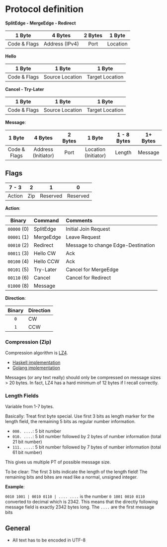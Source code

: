 # Protocol definition

**SplitEdge - MergeEdge - Redirect**

| 1 Byte       | 4 Bytes              | 2 Bytes  | 1 Byte            |
| :----------: | :------------------: | :------: | :---------------: |
| Code & Flags | Address (IPv4)       | Port     | Location          |

**Hello**

| 1 Byte       | 1 Byte            | 1 Byte            |
| :----------: | :---------------: | :---------------: |
| Code & Flags | Source Location   | Target Location   |


**Cancel - Try-Later**

| 1 Byte       | 1 Byte            | 1 Byte            |
| :----------: | :---------------: | :---------------: |
| Code & Flags | Source Location   | Target Location   |

**Message**:

| 1 Byte       | 4 Bytes            | 2 Bytes   | 1 Byte               | 1 - 8 Bytes | 1+ Bytes   |
| :----------: | :----------------: | :-------: | :------------------: | :---------: | :--------: |
| Code & Flags | Address (Initiator)| Port      | Location (Initiator) | Length      | Message    |


## Flags
| 7 - 3  | 2   | 1        | 0        |
| :----: | :-: | :------: | :------: |
| Action | Zip | Reserved | Reserved |


**Action**:

| Binary     | Command   | Comments                           |
| :---:      | :---      | :---                               |
| `00000` (0) | SplitEdge | Initial Join Request               |
| `00001` (1) | MergeEdge | Leave Request                      |
| `00010` (2) | Redirect  | Message to change Edge-Destination |
| `00011` (3) | Hello CW  | Ack                                |
| `00100` (4) | Hello CCW | Ack                                |
| `00101` (5) | Try-Later | Cancel for MergeEdge               |
| `00110` (6) | Cancel    | Cancel for Redirect                |
| `01000` (8) | Message   |                                    |

**Direction**:

| Binary  | Direction |
| :---:   | :---      |
| `0`     | CW        |
| `1`     | CCW       |


### Compression (Zip)
Compression algorithm is [LZ4](https://code.google.com/p/lz4/).
- [Haskell implementation](http://hackage.haskell.org/package/lz4-0.2.2)
- [Golang implementation](https://github.com/salviati/go-lz4)

Messages (or any text really) should only be compressed on message sizes > 20
bytes.  In fact, LZ4 has a hard minimum of 12 bytes if I recall correctly.

### Length Fields
Variable from 1-7 bytes.

Basically: Treat  first byte special. Use first 3 bits as length marker for the
length field, the remaining 5 bits as regular number information.

- `000. ....`: 5 bit number
- `010. ....`: 5 bit number followed by 2 bytes of number information
  (total 21 bit number)
- `111. ....`: 5 bit number followed by 7 bytes of number information
  (total 61 bit number)

This gives us multiple PT of possible message size.

To be clear: The first 3 bits indicate the length of the length field!
The remaining bits and bites are read like a normal, unsigned integer.

**Example**:

`0010 1001 | 0010 0110 | .... ....` is the number `0 1001 0010 0110` converted to decimal
which is 2342. This means that the directly following message field is exactly
2342 bytes long. The `....` are the first message bits

## General
- All text has to be encoded in UTF-8
